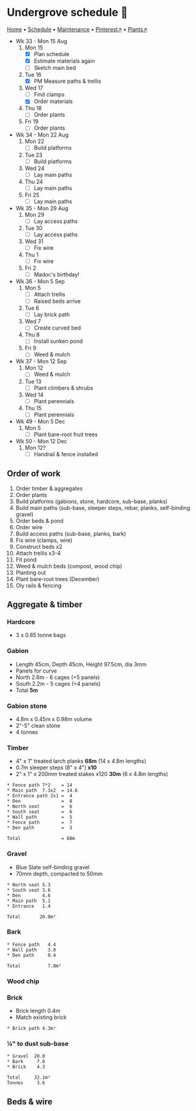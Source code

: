 # Undergrove schedule 📆

[Home](https://grwd.uk/undergrove/) • [Schedule](https://grwd.uk/undergrove/schedule) • [Maintenance](https://grwd.uk/undergrove/maintenance) • [Pinterest↗](https://pinterest.co.uk/NatureWorksGarden/undergrove) • [Plants↗](https://bit.ly/undergrove-plants)

* Wk 33 - Mon 15 Aug
    1. Mon 15
        * [x] Plan schedule
        * [x] Estimate materials again
        * [ ] Sketch main bed
    2. Tue 16
        * [x] PM Measure paths & trellis
    3. Wed 17 
        * [ ] Find clamps
        * [x] Order materials
    4. Thu 18 
        * [ ] Order plants
    5. Fri 19 
        * [ ] Order plants
* Wk 34 - Mon 22 Aug
    1. Mon 22
        * [ ] Build platforms
    2. Tue 23
        * [ ] Build platforms
    3. Wed 24
        * [ ] Lay main paths
    4. Thu 24 
        * [ ] Lay main paths
    5. Fri 25
        * [ ] Lay main paths
* Wk 35 - Mon 29 Aug
    1. Mon 29 
        * [ ] Lay access paths
    2. Tue 30
        * [ ] Lay access paths
    3. Wed 31
        * [ ] Fix wire
    4. Thu 1
        * [ ] Fix wire
    5. Fri 2 
        * [ ] Madoc's birthday!
* Wk 36 - Mon 5 Sep
    1. Mon 5
        * [ ] Attach trellis
        * [ ] Raised beds arrive
    2. Tue 6
        * [ ] Lay brick path
    3. Wed 7
        * [ ] Create curved bed
    4. Thu 8 
        * [ ] Install sunken pond
    5. Fri 9
        * [ ] Weed & mulch
* Wk 37 - Mon 12 Sep
    1. Mon 12
        * [ ] Weed & mulch
    2. Tue 13
        * [ ] Plant climbers & shrubs
    3. Wed 14 
        * [ ] Plant perennials
    4. Thu 15
        * [ ] Plant perennials
* Wk 49 - Mon 5 Dec
    1. Mon 5
        * [ ] Plant bare-root fruit trees
* Wk 50 - Mon 12 Dec
    1. Mon 12?
        * [ ] Handrail & fence installed

## Order of work

1. Order timber & aggregates
2. Order plants
3. Build platforms (gabions, stone, hardcore, sub-base, planks)
4. Build main paths (sub-base, sleeper steps, rebar, planks, self-binding gravel)
6. Order beds & pond
7. Order wire
8. Build access paths (sub-base, planks, bark)
9. Fix wire (clamps, wire)
10. Construct beds x2
11. Attach trellis x3-4
12. Fit pond
13. Weed & mulch beds (compost, wood chip)
14. Planting out
15. Plant bare-root trees (December)
16. Oly rails & fencing

## Aggregate & timber

### Hardcore

* 3 x 0.85 tonne bags

### Gabion

* Length 45cm, Depth 45cm, Height 97.5cm, dia 3mm
* Panels for curve
* North 2.6m - 6 cages (+5 panels)
* South 2.2m - 5 cages (+4 panels)
* Total **5m**

### Gabion stone

* 4.8m x 0.45m x 0.98m volume
* 2"-5" clean stone
* 4 tonnes

### Timber

* 4" x 1" treated larch planks **68m** (14 x 4.8m lengths)
* 0.7m sleeper steps (8" x 4") **x10**
* 2" x 1" x 200mm treated stakes x120 **30m** (6 x 4.8m lengths) 

```
* Fence path 7*2    = 14
* Main path  7.3x2  = 14.6
* Entrance path 2x1 =  4
* Den               =  8
* North seat        =  6
* South seat        =  6
* Wall path         =  5
* Fence path        =  7
* Den path          =  3

Total               = 68m
```

### Gravel 

* Blue Slate self-binding gravel
* 70mm depth, compacted to 50mm

```
* North seat 5.3
* South seat 3.6
* Den        4.6
* Main path  5.1
* Entrance   1.4

Total       20.0m²
```

### Bark
```
* Fence path   4.4
* Wall path    3.0
* Den path     0.4

Total          7.8m²
```

### Wood chip


### Brick

* Brick length 0.4m
* Match existing brick

```
* Brick path 4.3m²
```

### ¼" to dust sub-base
```
* Gravel  20.0
* Bark     7.8
* Brick    4.3

Total     32.1m²
Tonnes     3.6
```

## Beds & wire

